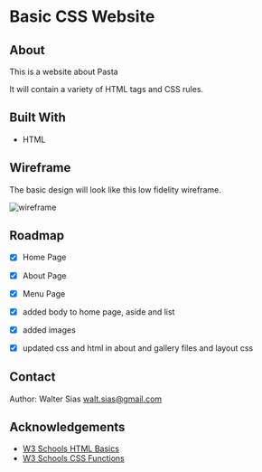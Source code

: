 # Basic CSS Website

## About

This is a website about Pasta

It will contain a variety of HTML tags and CSS rules.


## Built With

- HTML

## Wireframe

The basic design will look like this low fidelity wireframe.

![wireframe](img/wireframe.png)

## Roadmap

- [x] Home Page
- [x] About Page
- [x] Menu Page
- [x] added body to home page, aside and list
- [x] added images
- [x] updated css and html in about and gallery files and layout css


## Contact

Author: Walter Sias walt.sias@gmail.com

## Acknowledgements

- [W3 Schools HTML Basics](https://www.w3schools.com/html/html_basic.asp)
- [W3 Schools CSS Functions](https://www.w3schools.com/cssref/css_functions.php)
